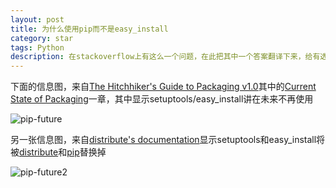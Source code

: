 ```yaml
---
layout: post
title: 为什么使用pip而不是easy_install
category: star
tags: Python
description: 在stackoverflow上有这么一个问题，在此把其中一个答案翻译下来，给有选择恐惧症的少年们一些帮助~
---
```


下面的信息图，来自[The Hitchhiker's Guide to Packaging v1.0](http://guide.python-distribute.org/index.html)其中的[Current State of Packaging](http://guide.python-distribute.org/introduction.html#current-state-of-packaging)一章，其中显示setuptools/easy_install讲在未来不再使用

![pip-future](http://7u2ho6.com1.z0.glb.clouddn.com/tech-pip-future.jpg)

另一张信息图，来自[distribute's documentation](http://packages.python.org/distribute/)显示setuptools和easy_install将被[distribute](http://packages.python.org/distribute/)和[pip](http://pip.openplans.org/)替换掉

![pip-future2](http://7u2ho6.com1.z0.glb.clouddn.com/tech-pip-future2.png)
